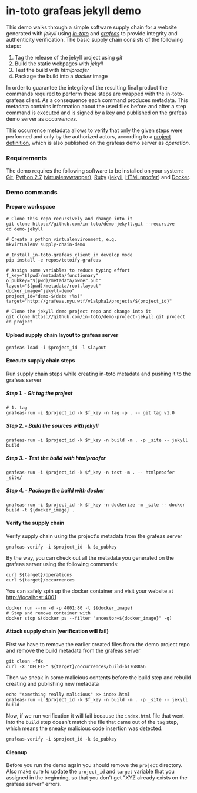 # in-toto grafeas jekyll demo

This demo walks through a simple software supply chain for a website generated
with *jekyll* using [*in-toto*](https://in-toto.io) and
[*grafeas*](https://grafeas.io/) to provide integrity and authenticity
verification. The basic supply chain consists of the following steps:
1. Tag the release of the jekyll project using *git*
1. Build the static webpages with *jekyll*
1. Test the build with *htmlproofer*
1. Package the build into a *docker* image

In order to guarantee the integrity of the resulting final product the commands
required to perform these steps are wrapped with the in-toto-grafeas client.
As a consequence each command produces metadata. This metadata contains
information about the used files before and after a step command is executed
and is signed by a [key](metadata/functionary) and published on the grafeas
demo server as *occurrences*.

This occurrence metadata allows to verify that only the given steps were
performed and only by the authorized actors, according to a
[project definition](metadata/root.layout), which is also published on the
grafeas demo server as *operation*.


### Requirements
The demo requires the following software to be installed on your system: [Git](https://git-scm.com/), [Python 2.7](https://www.python.org/downloads/) ([virtualenvwrapper](http://virtualenvwrapper.readthedocs.io/en/latest/)), [Ruby](https://www.ruby-lang.org) ([jekyll](https://jekyllrb.com/), [HTMLproofer](https://github.com/gjtorikian/html-proofer)) and [Docker](https://www.docker.com).

### Demo commands
#### Prepare workspace
```shell
# Clone this repo recursively and change into it
git clone https://github.com/in-toto/demo-jekyll.git --recursive
cd demo-jekyll

# Create a python virtualenvironment, e.g.
mkvirtualenv supply-chain-demo

# Install in-toto-grafeas client in develop mode
pip install -e repos/totoify-grafeas

# Assign some variables to reduce typing effort
f_key="$(pwd)/metadata/functionary"
o_pubkey="$(pwd)/metadata/owner.pub"
layout="$(pwd)/metadata/root.layout"
docker_image="jekyll-demo"
project_id="demo-$(date +%s)"
target="http://grafeas.nyu.wtf/v1alpha1/projects/${project_id}"

# Clone the jekyll demo project repo and change into it
git clone https://github.com/in-toto/demo-project-jekyll.git project
cd project
```

#### Upload supply chain layout to grafeas server
```shell
grafeas-load -i $project_id -l $layout
```

#### Execute supply chain steps
Run supply chain steps while creating in-toto metadata and pushing it to the
grafeas server

##### Step 1. - Git tag the project
```shell
# 1. tag
grafeas-run -i $project_id -k $f_key -n tag -p . -- git tag v1.0
```

##### Step 2. - Build the sources with jekyll
```shell
grafeas-run -i $project_id -k $f_key -n build -m . -p _site -- jekyll build
```

##### Step 3. - Test the build with htmlproofer
```shell
grafeas-run -i $project_id -k $f_key -n test -m . -- htmlproofer _site/
```

##### Step 4. - Package the build with docker
```shell
grafeas-run -i $project_id -k $f_key -n dockerize -m _site -- docker build -t ${docker_image} .
```


#### Verify the supply chain
Verify supply chain using the project's metadata from the grafeas server
```shell
grafeas-verify -i $project_id -k $o_pubkey
```
By the way, you can check out all the metadata you generated on the grafeas
server using the following commands:
```shell
curl ${target}/operations
curl ${target}/occurrences
```

You can safely spin up the docker container and visit your website at
[http://localhost:4001](http://localhost:4001)
```shell
docker run --rm -d -p 4001:80 -t ${docker_image}
# Stop and remove container with
docker stop $(docker ps --filter "ancestor=${docker_image}" -q)
```

#### Attack supply chain (verification will fail)

First we have to remove the earlier created files from the demo project repo
and remove the build metadata from the grafeas server
```shell
git clean -fdx
curl -X "DELETE" ${target}/occurrences/build-b17688a6
```

Then we sneak in some malicious contents before the build step and rebuild
creating and publishing new metadata
```shell
echo "something really malicious" >> index.html
grafeas-run -i $project_id -k $f_key -n build -m . -p _site -- jekyll build
```

Now, if we run verification it will fail because the `index.html` file that
went into the `build` step doesn't match the file that came out of the
`tag` step, which means the sneaky malicious code insertion was detected.
```shell
grafeas-verify -i $project_id -k $o_pubkey
```

#### Cleanup
Before you run the demo again you should remove the `project` directory. Also
make sure to update the `project_id` and `target` variable that you assigned
in the beginning, so that you don't get "XYZ already exists on the grafeas
server" errors.
